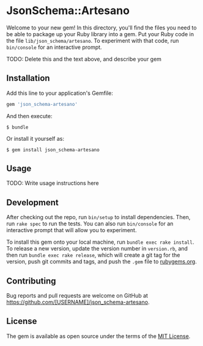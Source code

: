 # JsonSchema::Artesano

Welcome to your new gem! In this directory, you'll find the files you need to be able to package up your Ruby library into a gem. Put your Ruby code in the file `lib/json_schema/artesano`. To experiment with that code, run `bin/console` for an interactive prompt.

TODO: Delete this and the text above, and describe your gem

## Installation

Add this line to your application's Gemfile:

```ruby
gem 'json_schema-artesano'
```

And then execute:

    $ bundle

Or install it yourself as:

    $ gem install json_schema-artesano

## Usage

TODO: Write usage instructions here

## Development

After checking out the repo, run `bin/setup` to install dependencies. Then, run `rake spec` to run the tests. You can also run `bin/console` for an interactive prompt that will allow you to experiment.

To install this gem onto your local machine, run `bundle exec rake install`. To release a new version, update the version number in `version.rb`, and then run `bundle exec rake release`, which will create a git tag for the version, push git commits and tags, and push the `.gem` file to [rubygems.org](https://rubygems.org).

## Contributing

Bug reports and pull requests are welcome on GitHub at https://github.com/[USERNAME]/json_schema-artesano.

## License

The gem is available as open source under the terms of the [MIT License](http://opensource.org/licenses/MIT).
